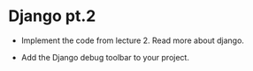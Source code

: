 # Django pt.2
- Implement the code from lecture 2. Read more about django.

- Add the Django debug toolbar to your project.